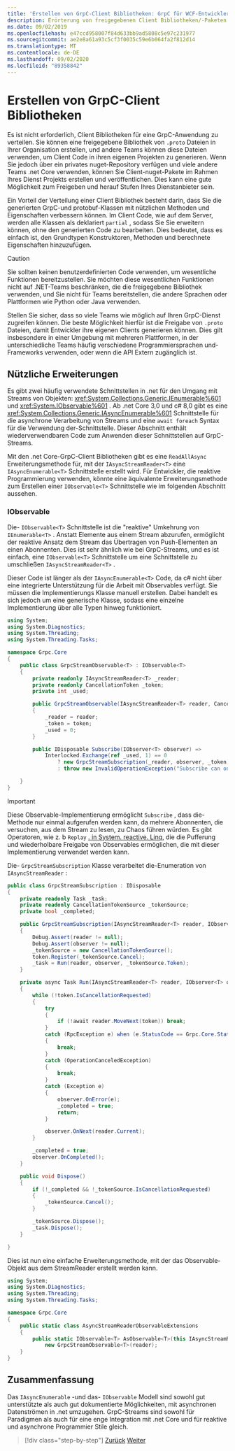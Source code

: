```yaml
---
title: 'Erstellen von GrpC-Client Bibliotheken: GrpC für WCF-Entwickler'
description: Erörterung von freigegebenen Client Bibliotheken/-Paketen für GrpC-Dienste
ms.date: 09/02/2019
ms.openlocfilehash: e47ccd958007f84d633bb9ad5808c5e97c231977
ms.sourcegitcommit: ae2e8a61a93c5cf3f0035c59e6b064fa2f812d14
ms.translationtype: MT
ms.contentlocale: de-DE
ms.lasthandoff: 09/02/2020
ms.locfileid: "89358842"
---
```

# <a name="create-grpc-client-libraries"></a>Erstellen von GrpC-Client Bibliotheken

Es ist nicht erforderlich, Client Bibliotheken für eine GrpC-Anwendung zu verteilen. Sie können eine freigegebene Bibliothek von `.proto` Dateien in Ihrer Organisation erstellen, und andere Teams können diese Dateien verwenden, um Client Code in ihren eigenen Projekten zu generieren. Wenn Sie jedoch über ein privates nuget-Repository verfügen und viele andere Teams .net Core verwenden, können Sie Client-nuget-Pakete im Rahmen Ihres Dienst Projekts erstellen und veröffentlichen. Dies kann eine gute Möglichkeit zum Freigeben und herauf Stufen Ihres Dienstanbieter sein.

Ein Vorteil der Verteilung einer Client Bibliothek besteht darin, dass Sie die generierten GrpC-und protobuf-Klassen mit nützlichen Methoden und Eigenschaften verbessern können. Im Client Code, wie auf dem Server, werden alle Klassen als deklariert `partial` , sodass Sie Sie erweitern können, ohne den generierten Code zu bearbeiten. Dies bedeutet, dass es einfach ist, den Grundtypen Konstruktoren, Methoden und berechnete Eigenschaften hinzuzufügen.

> [!CAUTION]
> Sie sollten keinen benutzerdefinierten Code verwenden, um wesentliche Funktionen bereitzustellen. Sie möchten diese wesentlichen Funktionen nicht auf .NET-Teams beschränken, die die freigegebene Bibliothek verwenden, und Sie nicht für Teams bereitstellen, die andere Sprachen oder Plattformen wie Python oder Java verwenden.

Stellen Sie sicher, dass so viele Teams wie möglich auf Ihren GrpC-Dienst zugreifen können. Die beste Möglichkeit hierfür ist die Freigabe von `.proto` Dateien, damit Entwickler ihre eigenen Clients generieren können. Dies gilt insbesondere in einer Umgebung mit mehreren Plattformen, in der unterschiedliche Teams häufig verschiedene Programmiersprachen und-Frameworks verwenden, oder wenn die API Extern zugänglich ist.

## <a name="useful-extensions"></a>Nützliche Erweiterungen

Es gibt zwei häufig verwendete Schnittstellen in .net für den Umgang mit Streams von Objekten: <xref:System.Collections.Generic.IEnumerable%601> und <xref:System.IObservable%601> . Ab .net Core 3,0 und c# 8,0 gibt es eine <xref:System.Collections.Generic.IAsyncEnumerable%601> Schnittstelle für die asynchrone Verarbeitung von Streams und eine `await foreach` Syntax für die Verwendung der-Schnittstelle. Dieser Abschnitt enthält wiederverwendbaren Code zum Anwenden dieser Schnittstellen auf GrpC-Streams.

Mit den .net Core-GrpC-Client Bibliotheken gibt es eine `ReadAllAsync` Erweiterungsmethode für, mit der `IAsyncStreamReader<T>` eine `IAsyncEnumerable<T>` Schnittstelle erstellt wird. Für Entwickler, die reaktive Programmierung verwenden, könnte eine äquivalente Erweiterungsmethode zum Erstellen einer `IObservable<T>` Schnittstelle wie im folgenden Abschnitt aussehen.

### <a name="iobservable"></a>IObservable

Die- `IObservable<T>` Schnittstelle ist die "reaktive" Umkehrung von `IEnumerable<T>` . Anstatt Elemente aus einem Stream abzurufen, ermöglicht der reaktive Ansatz dem Stream das Übertragen von Push-Elementen an einen Abonnenten. Dies ist sehr ähnlich wie bei GrpC-Streams, und es ist einfach, eine `IObservable<T>` Schnittstelle um eine Schnittstelle zu umschließen `IAsyncStreamReader<T>` .

Dieser Code ist länger als der `IAsyncEnumerable<T>` Code, da c# nicht über eine integrierte Unterstützung für die Arbeit mit Observables verfügt. Sie müssen die Implementierungs Klasse manuell erstellen. Dabei handelt es sich jedoch um eine generische Klasse, sodass eine einzelne Implementierung über alle Typen hinweg funktioniert.

```csharp
using System;
using System.Diagnostics;
using System.Threading;
using System.Threading.Tasks;

namespace Grpc.Core
{
    public class GrpcStreamObservable<T> : IObservable<T>
    {
        private readonly IAsyncStreamReader<T> _reader;
        private readonly CancellationToken _token;
        private int _used;

        public GrpcStreamObservable(IAsyncStreamReader<T> reader, CancellationToken token = default)
        {
            _reader = reader;
            _token = token;
            _used = 0;
        }

        public IDisposable Subscribe(IObserver<T> observer) =>
            Interlocked.Exchange(ref _used, 1) == 0
                ? new GrpcStreamSubscription(_reader, observer, _token)
                : throw new InvalidOperationException("Subscribe can only be called once.");

    }
}
```

> [!IMPORTANT]
> Diese Observable-Implementierung ermöglicht `Subscribe` , dass die-Methode nur einmal aufgerufen werden kann, da mehrere Abonnenten, die versuchen, aus dem Stream zu lesen, zu Chaos führen würden. Es gibt Operatoren, wie z. b `Replay` [. in System. reactive. Linq](https://www.nuget.org/packages/System.Reactive.Linq), die die Pufferung und wiederholbare Freigabe von Observables ermöglichen, die mit dieser Implementierung verwendet werden kann.

Die- `GrpcStreamSubscription` Klasse verarbeitet die-Enumeration von `IAsyncStreamReader` :

```csharp
public class GrpcStreamSubscription : IDisposable
{
    private readonly Task _task;
    private readonly CancellationTokenSource _tokenSource;
    private bool _completed;

    public GrpcStreamSubscription(IAsyncStreamReader<T> reader, IObserver<T> observer, CancellationToken token)
    {
        Debug.Assert(reader != null);
        Debug.Assert(observer != null);
        _tokenSource = new CancellationTokenSource();
        token.Register(_tokenSource.Cancel);
        _task = Run(reader, observer, _tokenSource.Token);
    }

    private async Task Run(IAsyncStreamReader<T> reader, IObserver<T> observer, CancellationToken token)
    {
        while (!token.IsCancellationRequested)
        {
            try
            {
                if (!await reader.MoveNext(token)) break;
            }
            catch (RpcException e) when (e.StatusCode == Grpc.Core.StatusCode.NotFound)
            {
                break;
            }
            catch (OperationCanceledException)
            {
                break;
            }
            catch (Exception e)
            {
                observer.OnError(e);
                _completed = true;
                return;
            }

            observer.OnNext(reader.Current);
        }

        _completed = true;
        observer.OnCompleted();
    }

    public void Dispose()
    {
        if (!_completed && !_tokenSource.IsCancellationRequested)
        {
            _tokenSource.Cancel();
        }

        _tokenSource.Dispose();
        _task.Dispose();
    }

}
```

Dies ist nun eine einfache Erweiterungsmethode, mit der das Observable-Objekt aus dem StreamReader erstellt werden kann.

```csharp
using System;
using System.Diagnostics;
using System.Threading;
using System.Threading.Tasks;

namespace Grpc.Core
{
    public static class AsyncStreamReaderObservableExtensions
    {
        public static IObservable<T> AsObservable<T>(this IAsyncStreamReader<T> reader) =>
            new GrpcStreamObservable<T>(reader);
    }
}
```

## <a name="summary"></a>Zusammenfassung

Das `IAsyncEnumerable` -und das- `IObservable` Modell sind sowohl gut unterstützte als auch gut dokumentierte Möglichkeiten, mit asynchronen Datenströmen in .net umzugehen. GrpC-Streams sind sowohl für Paradigmen als auch für eine enge Integration mit .net Core und für reaktive und asynchrone Programmier Stile gleich.

>[!div class="step-by-step"]
>[Zurück](streaming-versus-repeated.md)
>[Weiter](security.md)
